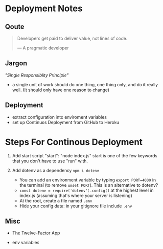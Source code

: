 # Deployment Notes

## Qoute

> Developers get paid to deliver value, not lines of code.
>
> &mdash; A pragmatic developer

## Jargon

_"Single Responsiblity Principle"_

- a single unit of work should do one thing, one thing only, and do it really well. (It should only have one reason to change)

## Deployment

- extract configuration into enviroment variables
- set up Continuos Deployment from GitHub to Heroku

# Steps For Continous Deployment

1. Add start script
   "start": "node index.js"
   start is one of the few keywords that you don't have to use "run" with.

2. Add dotenv as a dependency `npm i dotenv`
   - You can add an environment variable by typing `export PORT=4000` in the terminal (to remove `unset PORT`). This is an alternative to dotenv?
   - `const dotenv = require('dotenv').config()` at the highest level in index.js (assuming that's where your server is listening)
   - At the root, create a file named `.env`
   - Hide your config data: in your gitignore file include `.env`

## Misc

- [The Twelve-Factor App](https://12factor.net/)

- env variables
